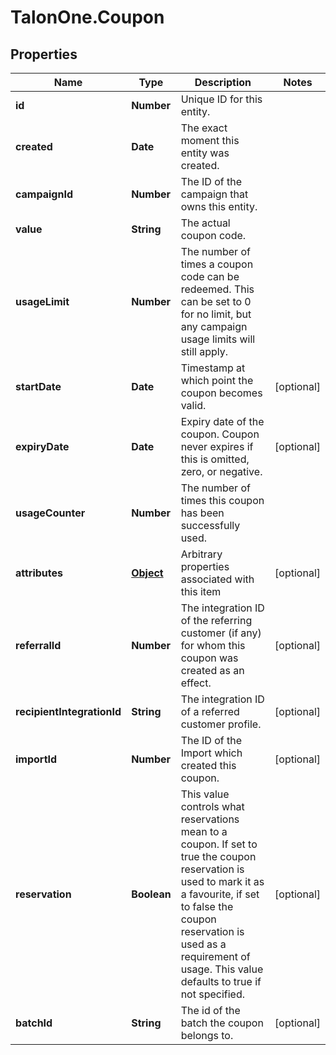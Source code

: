 # TalonOne.Coupon

## Properties

Name | Type | Description | Notes
------------ | ------------- | ------------- | -------------
**id** | **Number** | Unique ID for this entity. | 
**created** | **Date** | The exact moment this entity was created. | 
**campaignId** | **Number** | The ID of the campaign that owns this entity. | 
**value** | **String** | The actual coupon code. | 
**usageLimit** | **Number** | The number of times a coupon code can be redeemed. This can be set to 0 for no limit, but any campaign usage limits will still apply.  | 
**startDate** | **Date** | Timestamp at which point the coupon becomes valid. | [optional] 
**expiryDate** | **Date** | Expiry date of the coupon. Coupon never expires if this is omitted, zero, or negative. | [optional] 
**usageCounter** | **Number** | The number of times this coupon has been successfully used. | 
**attributes** | [**Object**](.md) | Arbitrary properties associated with this item | [optional] 
**referralId** | **Number** | The integration ID of the referring customer (if any) for whom this coupon was created as an effect. | [optional] 
**recipientIntegrationId** | **String** | The integration ID of a referred customer profile. | [optional] 
**importId** | **Number** | The ID of the Import which created this coupon. | [optional] 
**reservation** | **Boolean** | This value controls what reservations mean to a coupon. If set to true the coupon reservation is used to mark it as a favourite, if set to false the coupon reservation is used as a requirement of usage. This value defaults to true if not specified. | [optional] 
**batchId** | **String** | The id of the batch the coupon belongs to. | [optional] 


